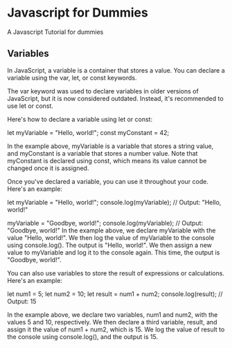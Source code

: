 # Javascript for Dummies
A Javascript Tutorial for dummies


## Variables

In JavaScript, a variable is a container that stores a value. You can declare a variable using the var, let, or const keywords.

The var keyword was used to declare variables in older versions of JavaScript, but it is now considered outdated. Instead, it's recommended to use let or const.

Here's how to declare a variable using let or const:

let myVariable = "Hello, world!";
const myConstant = 42;

In the example above, myVariable is a variable that stores a string value, and myConstant is a variable that stores a number value. Note that myConstant is declared using const, which means its value cannot be changed once it is assigned.

Once you've declared a variable, you can use it throughout your code. Here's an example:

let myVariable = "Hello, world!";
console.log(myVariable); // Output: "Hello, world!"

myVariable = "Goodbye, world!";
console.log(myVariable); // Output: "Goodbye, world!"
In the example above, we declare myVariable with the value "Hello, world!". We then log the value of myVariable to the console using console.log(). The output is "Hello, world!". We then assign a new value to myVariable and log it to the console again. This time, the output is "Goodbye, world!".

You can also use variables to store the result of expressions or calculations. Here's an example:

let num1 = 5;
let num2 = 10;
let result = num1 + num2;
console.log(result); // Output: 15

In the example above, we declare two variables, num1 and num2, with the values 5 and 10, respectively. We then declare a third variable, result, and assign it the value of num1 + num2, which is 15. We log the value of result to the console using console.log(), and the output is 15.
